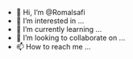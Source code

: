 - 👋 Hi, I’m @Romalsafi
- 👀 I’m interested in ...
- 🌱 I’m currently learning ...
- 💞️ I’m looking to collaborate on ...
- 📫 How to reach me ...

<!---
Romalsafi/Romalsafi is a ✨ special ✨ repository because its `README.md` (this file) appears on your GitHub profile.
You can click the Preview link to take a look at your changes.
--->
